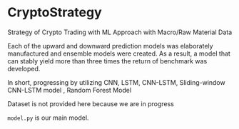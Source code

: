 # CryptoStrategy
 Strategy of Crypto Trading with ML Approach with Macro/Raw Material Data

Each of the upward and downward prediction models was elaborately manufactured and ensemble models were created.
 As a result, a model that can stably yield more than three times the return of benchmark was developed.

  In short, progressing by utilizing CNN, LSTM, CNN-LSTM, Sliding-window CNN-LSTM model , Random Forest Model

Dataset is not provided here because we are in progress

`model.py` is our main model.
